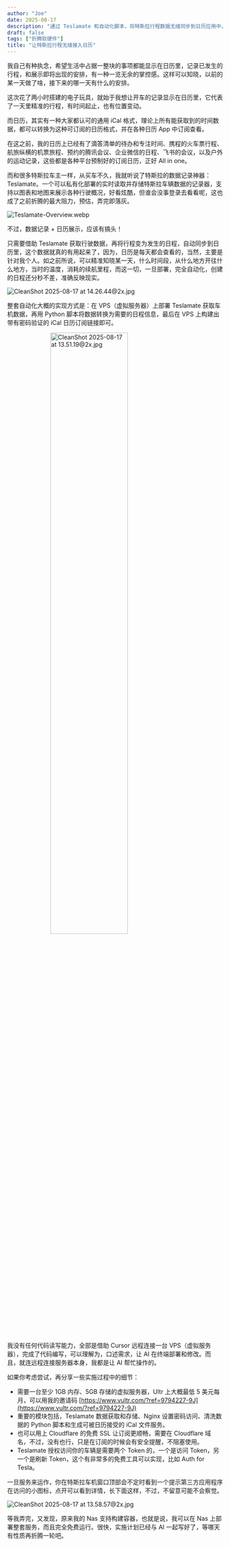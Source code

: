 ```yaml
---
author: "Joe"
date: 2025-08-17
description: "通过 Teslamate 和自动化脚本，将特斯拉行程数据无缝同步到日历应用中，实现行程记录的可视化管理"
draft: false
tags: ["折腾软硬件"]
title: "让特斯拉行程无缝接入日历"
---
```


我自己有种执念，希望生活中占据一整块的事项都能显示在日历里，记录已发生的行程，和展示即将出现的安排，有一种一览无余的掌控感。这样可以知晓，以前的某一天做了啥，接下来的哪一天有什么的安排。

这次花了两小时搭建的电子玩具，就始于我想让开车的记录显示在日历里，它代表了一天里精准的行程，有时间起止，也有位置变动。

而日历，其实有一种大家都认可的通用 iCal 格式，理论上所有能获取到的时间数据，都可以转换为这种可订阅的日历格式，并在各种日历 App 中订阅查看。

在这之前，我的日历上已经有了滴答清单的待办和专注时间、携程的火车票行程、航旅纵横的机票旅程、预约的腾讯会议、企业微信的日程、飞书的会议，以及户外的运动记录，这些都是各种平台预制好的订阅日历，正好 All in one。

而和很多特斯拉车主一样，从买车不久，我就听说了特斯拉的数据记录神器：Teslamate。一个可以私有化部署的实时读取并存储特斯拉车辆数据的记录器，支持以图表和地图来展示各种行驶概况，好看炫酷，但谁会没事登录去看看呢，这也成了之前折腾的最大阻力，预估，弄完即落灰。

![Teslamate-Overview.webp](/images/posts/tesla-calendar-integration-automation/Teslamate-Overview.webp)

不过，数据记录 + 日历展示，应该有搞头！

只需要借助 Teslamate 获取行驶数据，再将行程变为发生的日程，自动同步到日历里，这个数据就真的有用起来了，因为，日历是每天都会查看的，当然，主要是针对我个人。如之前所说，可以精准知晓某一天，什么时间段，从什么地方开往什么地方，当时的温度，消耗的续航里程，而这一切，一旦部署，完全自动化，创建的日程还分秒不差，准确反映现实。

![CleanShot 2025-08-17 at 14.26.44@2x.jpg](/images/posts/tesla-calendar-integration-automation/CleanShot%202025-08-17%20at%2014.26.44@2x.webp)

整套自动化大概的实现方式是：在 VPS（虚拟服务器）上部署 Teslamate 获取车机数据，再用 Python 脚本将数据转换为需要的日程信息，最后在 VPS 上构建出带有密码验证的 iCal 日历订阅链接即可。

<img src="/images/posts/tesla-calendar-integration-automation/CleanShot_2025-08-17_at_13.51.192x.webp" alt="CleanShot 2025-08-17 at 13.51.19@2x.jpg" style="width: 60%; max-width: 600px; height: auto; display: block; margin: 0 auto;" />

我没有任何代码读写能力，全部是借助 Cursor 远程连接一台 VPS（虚拟服务器），完成了代码编写，可以理解为，口述需求，让 AI 在终端部署和修改。而且，就连远程连接服务器本身，我都是让 AI 帮忙操作的。

如果你考虑尝试，再分享一些实施过程中的细节：

- 需要一台至少 1GB 内存、5GB 存储的虚拟服务器，Ultr 上大概最低 5 美元每月，可以用我的邀请码 [https://www.vultr.com/?ref=9794227-9J](https://www.vultr.com/?ref=9794227-9J)
- 重要的模块包括，Teslamate 数据获取和存储、Nginx 设置密码访问、清洗数据的 Python 脚本和生成可被日历接受的 iCal 文件服务。
- 也可以用上 Cloudflare 的免费 SSL 让订阅更顺畅，需要在 Cloudflare 域名，不过，没有也行，只是在订阅的时候会有安全提醒，不阻塞使用。
- Teslamate 授权访问你的车辆是需要两个 Token 的，一个是访问 Token，另一个是刷新 Token，这个有非常多的免费工具可以实现，比如 Auth for Tesla。

一旦服务来运作，你在特斯拉车机窗口顶部会不定时看到一个提示第三方应用程序在访问的小图标，点开可以看到详情，长下面这样，不过，不留意可能不会察觉。

![CleanShot 2025-08-17 at 13.58.57@2x.jpg](/images/posts/tesla-calendar-integration-automation/CleanShot_2025-08-17_at_13.58.572x.webp)

等我弄完，又发现，原来我的 Nas 支持构建容器，也就是说，我可以在 Nas 上部署整套服务，而且完全免费运行。很快，实施计划已经与 AI 一起写好了，等哪天有性质再折腾一轮吧。
